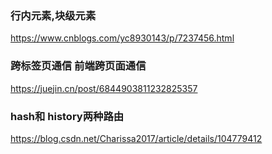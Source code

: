 
### 行内元素,块级元素
https://www.cnblogs.com/yc8930143/p/7237456.html

### 跨标签页通信 前端跨页面通信
https://juejin.cn/post/6844903811232825357

### hash和 history两种路由
https://blog.csdn.net/Charissa2017/article/details/104779412
